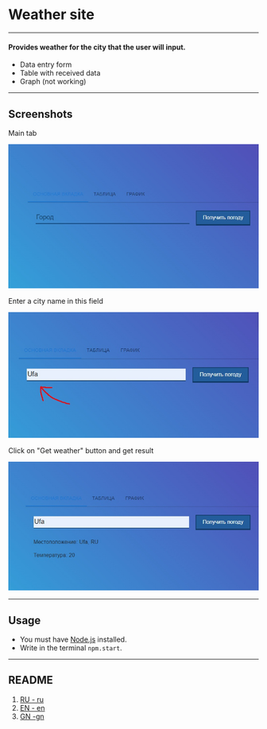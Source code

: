 # Weather site
____

#### Provides weather for the city that the user will input.

* Data entry form
* Table with received data
* Graph (not working)
---

## Screenshots

Main tab

![link](scrone.jpg)

Enter a city name in this field

![link](scrtwo.jpg)

Click on "Get weather" button and get result

![link](scrthree.jpg)

---

## Usage

* You must have [Node.js](https://nodejs.org/en/) installed.
* Write in the terminal ``npm.start``.
---
## README
1. [RU - ru](../README.md)
2. [EN - en](README-EN.md)
3. [GN -gn](README-GN.md)
